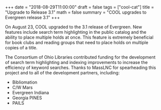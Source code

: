 +++
date = "2018-08-29T11:00:00"
draft = false
tags = ["cool-cat"]
title = "Upgrade to Release 3.1"
math = false
summary = "COOL upgrades to Evergreen release 3.1"
+++

On August 23, COOL upgraded to the 3.1 release of Evergreen. New features include search term highlighting in the public catalog and the ability to place multiple holds at once. This feature is extremely beneficial for book clubs and reading groups that need to place holds on multiple copies of a title.

The Consortium of Ohio Libraries contributed funding for the development of search term highlighting and indexing improvements to increase the efficiency of keyword searches. Thanks to MassLNC for spearheading this project and to all of the development partners, including:

- Bibliomation
- C/W Mars
- Evergreen Indiana
- Georgia PINES
- PAILS

